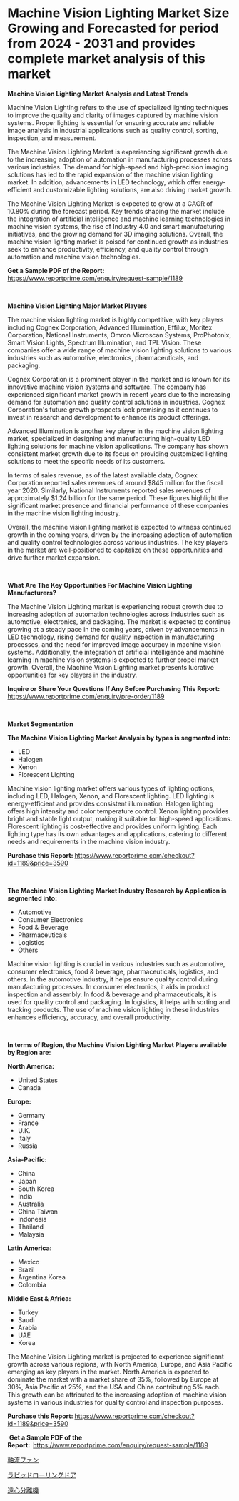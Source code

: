 <p><h1>Machine Vision Lighting Market Size Growing and Forecasted for period from 2024 - 2031 and provides complete market analysis of this market</h1></p><p><strong>Machine Vision Lighting Market Analysis and Latest Trends</strong></p>
<p><p>Machine Vision Lighting refers to the use of specialized lighting techniques to improve the quality and clarity of images captured by machine vision systems. Proper lighting is essential for ensuring accurate and reliable image analysis in industrial applications such as quality control, sorting, inspection, and measurement.</p><p>The Machine Vision Lighting Market is experiencing significant growth due to the increasing adoption of automation in manufacturing processes across various industries. The demand for high-speed and high-precision imaging solutions has led to the rapid expansion of the machine vision lighting market. In addition, advancements in LED technology, which offer energy-efficient and customizable lighting solutions, are also driving market growth.</p><p>The Machine Vision Lighting Market is expected to grow at a CAGR of 10.80% during the forecast period. Key trends shaping the market include the integration of artificial intelligence and machine learning technologies in machine vision systems, the rise of Industry 4.0 and smart manufacturing initiatives, and the growing demand for 3D imaging solutions. Overall, the machine vision lighting market is poised for continued growth as industries seek to enhance productivity, efficiency, and quality control through automation and machine vision technologies.</p></p>
<p><strong>Get a Sample PDF of the Report:&nbsp;</strong> <a href="https://www.reportprime.com/enquiry/request-sample/1189">https://www.reportprime.com/enquiry/request-sample/1189</a></p>
<p>&nbsp;</p>
<p><strong>Machine Vision Lighting Major Market Players</strong></p>
<p><p>The machine vision lighting market is highly competitive, with key players including Cognex Corporation, Advanced Illumination, Effilux, Moritex Corporation, National Instruments, Omron Microscan Systems, ProPhotonix, Smart Vision Lights, Spectrum Illumination, and TPL Vision. These companies offer a wide range of machine vision lighting solutions to various industries such as automotive, electronics, pharmaceuticals, and packaging.</p><p>Cognex Corporation is a prominent player in the market and is known for its innovative machine vision systems and software. The company has experienced significant market growth in recent years due to the increasing demand for automation and quality control solutions in industries. Cognex Corporation's future growth prospects look promising as it continues to invest in research and development to enhance its product offerings.</p><p>Advanced Illumination is another key player in the machine vision lighting market, specialized in designing and manufacturing high-quality LED lighting solutions for machine vision applications. The company has shown consistent market growth due to its focus on providing customized lighting solutions to meet the specific needs of its customers.</p><p>In terms of sales revenue, as of the latest available data, Cognex Corporation reported sales revenues of around $845 million for the fiscal year 2020. Similarly, National Instruments reported sales revenues of approximately $1.24 billion for the same period. These figures highlight the significant market presence and financial performance of these companies in the machine vision lighting industry.</p><p>Overall, the machine vision lighting market is expected to witness continued growth in the coming years, driven by the increasing adoption of automation and quality control technologies across various industries. The key players in the market are well-positioned to capitalize on these opportunities and drive further market expansion.</p></p>
<p>&nbsp;</p>
<p><strong>What Are The Key Opportunities For Machine Vision Lighting Manufacturers?</strong></p>
<p><p>The Machine Vision Lighting market is experiencing robust growth due to increasing adoption of automation technologies across industries such as automotive, electronics, and packaging. The market is expected to continue growing at a steady pace in the coming years, driven by advancements in LED technology, rising demand for quality inspection in manufacturing processes, and the need for improved image accuracy in machine vision systems. Additionally, the integration of artificial intelligence and machine learning in machine vision systems is expected to further propel market growth. Overall, the Machine Vision Lighting market presents lucrative opportunities for key players in the industry.</p></p>
<p><strong>Inquire or Share Your Questions If Any Before Purchasing This Report:</strong> <a href="https://www.reportprime.com/enquiry/pre-order/1189">https://www.reportprime.com/enquiry/pre-order/1189</a></p>
<p>&nbsp;</p>
<p><strong>Market Segmentation</strong></p>
<p><strong>The Machine Vision Lighting Market Analysis by types is segmented into:</strong></p>
<p><ul><li>LED</li><li>Halogen</li><li>Xenon</li><li>Florescent Lighting</li></ul></p>
<p><p>Machine vision lighting market offers various types of lighting options, including LED, Halogen, Xenon, and Florescent lighting. LED lighting is energy-efficient and provides consistent illumination. Halogen lighting offers high intensity and color temperature control. Xenon lighting provides bright and stable light output, making it suitable for high-speed applications. Florescent lighting is cost-effective and provides uniform lighting. Each lighting type has its own advantages and applications, catering to different needs and requirements in the machine vision industry.</p></p>
<p><strong>Purchase this Report:&nbsp;</strong><a href="https://www.reportprime.com/checkout?id=1189&price=3590">https://www.reportprime.com/checkout?id=1189&price=3590</a></p>
<p>&nbsp;</p>
<p><strong>The Machine Vision Lighting Market Industry Research by Application is segmented into:</strong></p>
<p><ul><li>Automotive</li><li>Consumer Electronics</li><li>Food & Beverage</li><li>Pharmaceuticals</li><li>Logistics</li><li>Others</li></ul></p>
<p><p>Machine vision lighting is crucial in various industries such as automotive, consumer electronics, food & beverage, pharmaceuticals, logistics, and others. In the automotive industry, it helps ensure quality control during manufacturing processes. In consumer electronics, it aids in product inspection and assembly. In food & beverage and pharmaceuticals, it is used for quality control and packaging. In logistics, it helps with sorting and tracking products. The use of machine vision lighting in these industries enhances efficiency, accuracy, and overall productivity.</p></p>
<p>&nbsp;</p>
<p><strong>In terms of Region, the Machine Vision Lighting Market Players available by Region are:</strong></p>
<p>
    <p> <strong> North America: </strong>
        <ul>
            <li>United States</li>
            <li>Canada</li>
        </ul>
        </p> 
    <p> <strong> Europe: </strong>
        <ul>
            <li>Germany</li>
            <li>France</li>
            <li>U.K.</li>
            <li>Italy</li>
            <li>Russia</li>
        </ul>
        </p> 
    <p> <strong> Asia-Pacific: </strong>
        <ul>
            <li>China</li>
            <li>Japan</li>
            <li>South Korea</li>
            <li>India</li>
            <li>Australia</li>
            <li>China Taiwan</li>
            <li>Indonesia</li>
            <li>Thailand</li>
            <li>Malaysia</li>
        </ul>
        </p> 
    <p> <strong> Latin America: </strong>
        <ul>
            <li>Mexico</li>
            <li>Brazil</li>
            <li>Argentina Korea</li>
            <li>Colombia</li>
        </ul>
        </p> 
    <p> <strong> Middle East & Africa: </strong>
        <ul>
            <li>Turkey</li>
            <li>Saudi</li>
            <li>Arabia</li>
            <li>UAE</li>
            <li>Korea</li>
        </ul>
    </p>
    </p>
<p><p>The Machine Vision Lighting market is projected to experience significant growth across various regions, with North America, Europe, and Asia Pacific emerging as key players in the market. North America is expected to dominate the market with a market share of 35%, followed by Europe at 30%, Asia Pacific at 25%, and the USA and China contributing 5% each. This growth can be attributed to the increasing adoption of machine vision systems in various industries for quality control and inspection purposes.</p></p>
<p><strong>Purchase this Report: </strong><a href="https://www.reportprime.com/checkout?id=1189&price=3590">https://www.reportprime.com/checkout?id=1189&price=3590</a></p>
<p>&nbsp;<strong>Get a Sample PDF of the Report:&nbsp;&nbsp;</strong><a href="https://www.reportprime.com/enquiry/request-sample/1189">https://www.reportprime.com/enquiry/request-sample/1189</a></p>
<p><strong></strong></p>
<p><p><a href="https://github.com/AaronVargas43/Market-Research-Report-List-1/blob/main/27431959057.md">軸流ファン</a></p><p><a href="https://github.com/oqoeusbvpadwjs08/Market-Research-Report-List-1/blob/main/76162169056.md">ラピッドローリングドア</a></p><p><a href="https://github.com/CloydAbbott2023/Market-Research-Report-List-1/blob/main/16752219058.md">遠心分離機</a></p></p>